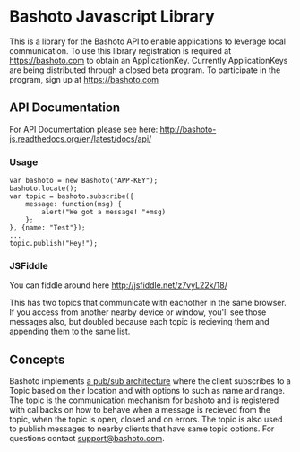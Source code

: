 # Bashoto Javascript Library

This is a library for the Bashoto API to enable applications to leverage
local communication. To use this library registration is required at https://bashoto.com
to obtain an ApplicationKey. Currently ApplicationKeys are being distributed through 
a closed beta program. To participate in the program, sign up at https://bashoto.com

## API Documentation

For API Documentation please see here: http://bashoto-js.readthedocs.org/en/latest/docs/api/ 

### Usage
    var bashoto = new Bashoto("APP-KEY");
    bashoto.locate();
    var topic = bashoto.subscribe({ 
        message: function(msg) {
            alert("We got a message! "+msg)
        };
    }, {name: "Test"});
    ...
    topic.publish("Hey!");

### JSFiddle

You can fiddle around here http://jsfiddle.net/z7vyL22k/18/

This has two topics that communicate with eachother in the same browser.
If you access from another nearby device or window, you'll see those messages also,
but doubled because each topic is recieving them and appending them to the same list.

## Concepts

Bashoto implements [a pub/sub architecture](https://en.wikipedia.org/wiki/Publish%E2%80%93subscribe_pattern)
where the client subscribes to a Topic based on their location and with options to such as name and range.
The topic is the communication mechanism for bashoto and is registered with callbacks on how to behave
when a message is recieved from the topic, when the topic is open, closed and on errors. The topic is
also used to publish messages to nearby clients that have same topic options. For questions contact support@bashoto.com.

